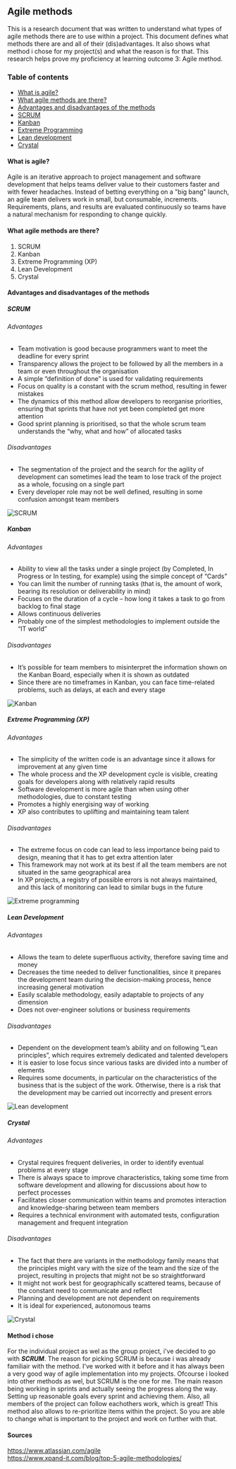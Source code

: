 ## Agile methods
This is a research document that was written to understand what types of agile methods there are to use within a project. This document defines what methods there are and all of their (dis)advantages. It also shows what method i chose for my project(s) and what the reason is for that. This research helps prove my proficiency at learning outcome 3: Agile method.

### Table of contents
* [What is agile?](#what-is-agile)
* [What agile methods are there?](#what-agile-methods-are-there)
* [Advantages and disadvantages of the methods](#advantages-and-disadvantages-of-the-methods)
* [SCRUM](#scrum)
* [Kanban](#kanban)
* [Extreme Programming](#extreme-programming-xp)
* [Lean development](#lean-development)
* [Crystal](#crystal)

#### What is agile?
Agile is an iterative approach to project management and software development that helps teams deliver value to their customers faster and with fewer headaches. Instead of betting everything on a "big bang" launch, an agile team delivers work in small, but consumable, increments. Requirements, plans, and results are evaluated continuously so teams have a natural mechanism for responding to change quickly.

#### What agile methods are there?
1. SCRUM
2. Kanban
3. Extreme Programming (XP)
4. Lean Development
5. Crystal

#### Advantages and disadvantages of the methods

##### SCRUM
###### Advantages
* Team motivation is good because programmers want to meet the deadline for every sprint
* Transparency allows the project to be followed by all the members in a team or even throughout the organisation
* A simple “definition of done” is used for validating requirements
* Focus on quality is a constant with the scrum method, resulting in fewer mistakes
* The dynamics of this method allow developers to reorganise priorities, ensuring that sprints that have not yet been completed get more attention
* Good sprint planning is prioritised, so that the whole scrum team understands the “why, what and how” of allocated tasks
###### Disadvantages
* The segmentation of the project and the search for the agility of development can sometimes lead the team to lose track of the project as a whole, focusing on a single part
* Every developer role may not be well defined, resulting in some confusion amongst team members

 ![SCRUM](https://www.xpand-it.com/wp-content/uploads/2022/03/Scrum.png)

##### Kanban
###### Advantages
* Ability to view all the tasks under a single project (by Completed, In Progress or In testing, for example) using the simple concept of “Cards”
* You can limit the number of running tasks (that is, the amount of work, bearing its resolution or deliverability in mind)
* Focuses on the duration of a cycle – how long it takes a task to go from backlog to final stage
* Allows continuous deliveries
* Probably one of the simplest methodologies to implement outside the “IT world”
###### Disadvantages
* It’s possible for team members to misinterpret the information shown on the Kanban Board, especially when it is shown as outdated
* Since there are no timeframes in Kanban, you can face time-related problems, such as delays, at each and every stage

![Kanban](https://www.xpand-it.com/wp-content/uploads/2022/03/Kanban.png)

##### Extreme Programming (XP)
###### Advantages
* The simplicity of the written code is an advantage since it allows for improvement at any given time
* The whole process and the XP development cycle is visible, creating goals for developers along with relatively rapid results
* Software development is more agile than when using other methodologies, due to constant testing
* Promotes a highly energising way of working
* XP also contributes to uplifting and maintaining team talent
###### Disadvantages
* The extreme focus on code can lead to less importance being paid to design, meaning that it has to get extra attention later
* This framework may not work at its best if all the team members are not situated in the same geographical area
* In XP projects, a registry of possible errors is not always maintained, and this lack of monitoring can lead to similar bugs in the future

![Extreme programming](https://www.xpand-it.com/wp-content/uploads/2022/03/Extreme-Programming-XP.png)

##### Lean Development
###### Advantages
* Allows the team to delete superfluous activity, therefore saving time and money
* Decreases the time needed to deliver functionalities, since it prepares the development team during the decision-making process, hence increasing general motivation
* Easily scalable methodology, easily adaptable to projects of any dimension
* Does not over-engineer solutions or business requirements
###### Disadvantages
* Dependent on the development team’s ability and on following “Lean principles”, which requires extremely dedicated and talented developers
* It is easier to lose focus since various tasks are divided into a number of elements
* Requires some documents, in particular on the characteristics of the business that is the subject of the work. Otherwise, there is a risk that the development may be carried out incorrectly and present errors

![Lean development](https://www.xpand-it.com/wp-content/uploads/2022/03/Lean.png)

##### Crystal
###### Advantages
* Crystal requires frequent deliveries, in order to identify eventual problems at every stage
* There is always space to improve characteristics, taking some time from software development and allowing for discussions about how to perfect processes
* Facilitates closer communication within teams and promotes interaction and knowledge-sharing between team members
* Requires a technical environment with automated tests, configuration management and frequent integration
###### Disadvantages
* The fact that there are variants in the methodology family means that the principles might vary with the size of the team and the size of the project, resulting in projects that might not be so straightforward
* It might not work best for geographically scattered teams, because of the constant need to communicate and reflect
* Planning and development are not dependent on requirements
* It is ideal for experienced, autonomous teams

![Crystal](https://www.xpand-it.com/wp-content/uploads/2022/03/Crystal.png)

#### Method i chose
For the individual project as wel as the group project, i've decided to go with ***SCRUM***. The reason for picking SCRUM is because i was already familiair with the method. I've worked with it before and it has always been a very good way of agile implementation into my projects. Ofcourse i looked into other methods as wel, but SCRUM is the one for me. The main reason being working in sprints and actually seeing the progress along the way. Setting up reasonable goals every sprint and achieving them. Also, all members of the project can follow eachothers work, which is great! This method also allows to re-prioritize items within the project. So you are able to change what is important to the project and work on further with that. 

#### Sources
https://www.atlassian.com/agile \
https://www.xpand-it.com/blog/top-5-agile-methodologies/
